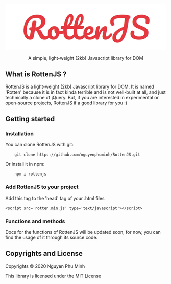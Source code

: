 <div align="center">
	<img src='assets/logo.png'/>
	<br/>
	<p>A simple, light-weight (2kb) Javascript library for DOM</p>
</div>

## What is RottenJS ?
RottenJS is a light-weight (2kb) Javascript library for DOM. It is named 'Rotten' because it is in fact kinda terrible and is not well-built at all, and just technically a clone of jQuery. But, if you are interested in experimental or open-source projects, RottenJS if a good library for you :)

## Getting started
### Installation
You can clone RottenJS with git:

		git clone https://github.com/nguyenphuminh/RottenJS.git

Or install it in npm:

		npm i rottenjs

### Add RottenJS to your project
Add this tag to the 'head' tag of your .html files

	<script src='rotten.min.js' type='text/javascript'></script>

### Functions and methods
Docs for the functions of RottenJS will be updated soon, for now, you can find the usage of it through its source code.

## Copyrights and License
Copyrights © 2020 Nguyen Phu Minh

This library is licensed under the MIT License